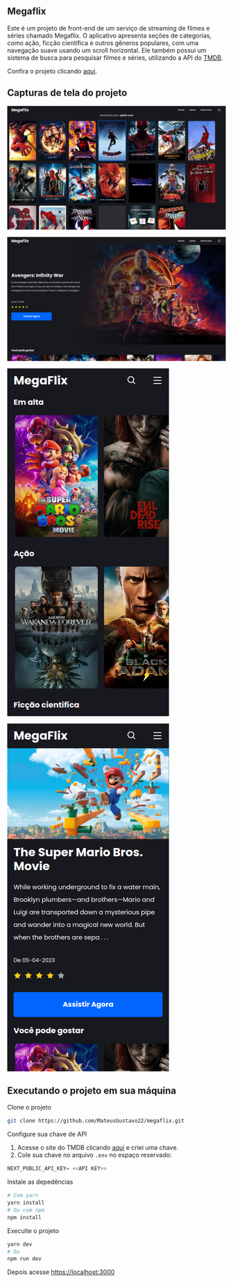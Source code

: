 ## Megaflix
Este é um projeto de front-end de um serviço de streaming de filmes e séries chamado Megaflix. O aplicativo apresenta seções de categorias, como ação, ficção científica e outros gêneros populares, com uma navegação suave usando um scroll horizontal. Ele também possui um sistema de busca para pesquisar filmes e séries, utilizando a API do [TMDB](https://developer.themoviedb.org/docs).

Confira o projeto clicando [aqui](https://megaflix-gamma.vercel.app/).

## Capturas de tela do projeto

![Screenshot](https://github.com/MateusGustavo22/megaflix/blob/main/public/screenshot/print01.png)

![Screenshot](https://github.com/MateusGustavo22/megaflix/blob/main/public/screenshot/print02.png)

![Screenshot](https://github.com/MateusGustavo22/megaflix/blob/main/public/screenshot/mobile01.png)

![Screenshot](https://github.com/MateusGustavo22/megaflix/blob/main/public/screenshot/mobile02.png)

## Executando o projeto em sua máquina

Clone o projeto
```bash
git clone https://github.com/MateusGustavo22/megaflix.git
```
Configure sua chave de API
1. Acesse o site do TMDB clicando [aqui](https://developer.themoviedb.org/docs) e criei uma chave.
2. Cole sua chave no arquivo `.env` no espaço reservado:
```javascript
NEXT_PUBLIC_API_KEY= <<API KEY>>
```

Instale as depedências
```bash
# Com yarn
yarn install
# Ou com npm
npm install
```
Execulte o projeto
```bash
yarn dev
# Ou
npm run dev
```
Depois acesse [https://localhost:3000](https://localhost:3000)
